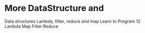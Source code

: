 # More DataStructure and 
Data structures
Lambda, filter, reduce and map
Learn to Program 12 Lambda Map Filter Reduce